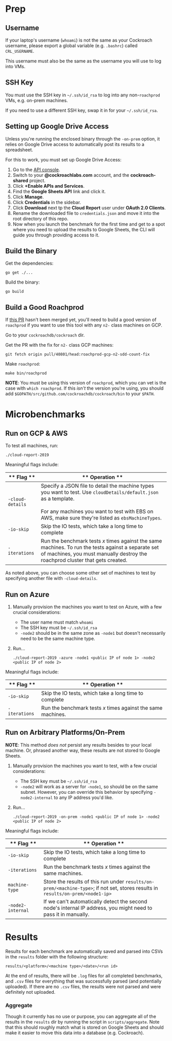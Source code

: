 # Prep

## Username

If your laptop's username (`whoami`) is not the same as your Cockroach username, please export a global variable (e.g. `.bashrc`) called `CRL_USERNAME`.

This username must also be the same as the username you will use to log into VMs.

## SSH Key

You must use the SSH key in `~/.ssh/id_rsa` to log into any non-`roachprod` VMs, e.g. on-prem machines.

If you need to use a different SSH key, swap it in for your `~/.ssh/id_rsa`.

## Setting up Google Drive Access

Unless you're running the enclosed binary through the `-on-prem` option, it relies on Google Drive access to automatically post its results to a spreadsheet.

For this to work, you must set up Google Drive Access:

1. Go to the [API console](https://console.developers.google.com/).
1. Switch to your **@cockroachlabs.com** account, and the **cockroach-shared** project.
1. Click **+Enable APIs and Services**.
1. Find the **Google Sheets API** link and click it.
1. Click **Manage**.
1. Click **Credentials** in the sidebar.
1. Click **Download** next tp the **Cloud Report** user under **OAuth 2.0 Clients**.
1. Rename the downloaded file to `credentials.json` and move it into the root directory of this repo.
1. Now when you launch the benchmark for the first time and get to a spot where you need to upload the results to Google Sheets, the CLI will guide you through providing access to it.

## Build the Binary

Get the dependencies:

```
go get ./...
```

Build the binary:

```
go build
```

## Build a Good Roachprod

If [this PR](https://github.com/cockroachdb/cockroach/pull/40801) hasn't been merged yet, you'll need to build a good version of `roachprod` if you want to use this tool with any `n2-` class machines on GCP.

Go to your `cockroachdb/cockroach` dir.

Get the PR with the fix for `n2-` class GCP machines:

```
git fetch origin pull/40801/head:roachprod-gcp-n2-sdd-count-fix
```

Make `roachprod`:

```
make bin/roachprod
```

**NOTE**: You must be using this version of `roachprod`, which you can vet is the case with `which roachprod`. If this _isn't_ the version you're using, you should add `$GOPATH/src/github.com/cockroachdb/cockroach/bin` to your `$PATH`.

# Microbenchmarks

## Run on GCP & AWS

To test all machines, run:
~~~
./cloud-report-2019
~~~

Meaningful flags include:

** Flag ** | ** Operation **
-----------|----------------
`-cloud-details` | Specify a JSON file to detail the machine types you want to test. Use `cloudDetails/default.json` as a template. <br/><br/>For any machines you want to test with EBS on AWS, make sure they're listed as `ebsMachineTypes`.
`-io-skip` | Skip the IO tests, which take a long time to complete
`-iterations` | Run the benchmark tests _x_ times against the same machines. To run the tests against a separate set of machines, you must manually destroy the roachprod cluster that gets created.

As noted above, you can choose some other set of machines to test by specifying another file with `-cloud-details`.

## Run on Azure

1. Manually provision the machines you want to test on Azure, with a few crucial considerations:

    - The user name must match `whoami`
    - The SSH key must be `~/.ssh/id_rsa`
    - `-node2` should be in the same zone as `-node1` but doesn't necessarily need to be the same machine type.
    
2. Run...

    ~~~
    ./cloud-report-2019 -azure -node1 <public IP of node 1> -node2 <public IP of node 2>
    ~~~

Meaningful flags include:

** Flag ** | ** Operation **
-----------|----------------
`-io-skip` | Skip the IO tests, which take a long time to complete
`-iterations` | Run the benchmark tests _x_ times against the same machines.

## Run on Arbitrary Platforms/On-Prem

**NOTE**: This method _does not_ persist any results besides to your local machine. Or, phrased another way, these results are not stored to Google Sheets.

1. Manually provision the machines you want to test, with a few crucial considerations:

    - The SSH key must be `~/.ssh/id_rsa`
    - `-node2` will work as a server for `-node1`, so should be on the same subnet. However, you can override this behavior by specifying `-node2-internal` to any IP address you'd like.

2. Run...
    ```
    ./cloud-report-2019 -on-prem -node1 <public IP of node 1> -node2 <public IP of node 2>
    ```

Meaningful flags include:

** Flag ** | ** Operation **
-----------|----------------
`-io-skip` | Skip the IO tests, which take a long time to complete
`-iterations` | Run the benchmark tests _x_ times against the same machines.
`machine-type` | Store the results of this run under `results/on-prem/<machine-type>`; if not set, stores results in `results/on-prem/<node1-ip>`
`-node2-internal` | If we can't automatically detect the second node's internal IP address, you might need to pass it in manually.

# Results

Results for each benchmark are automatically saved and parsed into CSVs in the `results` folder with the following structure:

`results/<platform>/<machine type>/<date>/<run id>`

At the end of results, there will be `.log` files for all completed benchmarks, and `.csv` files for everything that was successfully parsed (and potentially uploaded). If there are no `.csv` files, the results were not parsed and were definitely not uploaded.

### Aggregate

Though it currently has no use or purpose, you can aggregate all of the results in the `results` dir by running the script in `scripts/aggregate`. Note that this should roughly match what is stored on Google Sheets and should make it easier to move this data into a database (e.g. Cockroach).
